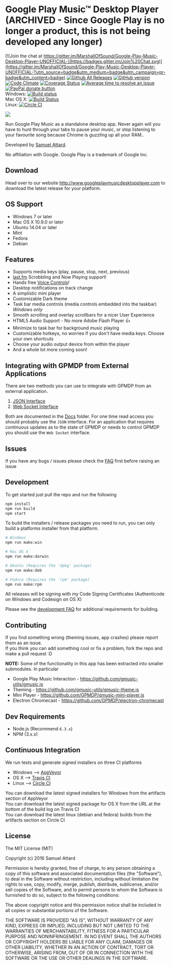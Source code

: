 Google Play Music™ Desktop Player  (ARCHIVED - Since Google Play is no longer a product, this is not being developed any longer)
=========================

[![Join the chat at https://gitter.im/MarshallOfSound/Google-Play-Music-Desktop-Player-UNOFFICIAL-](https://badges.gitter.im/Join%20Chat.svg)](https://gitter.im/MarshallOfSound/Google-Play-Music-Desktop-Player-UNOFFICIAL-?utm_source=badge&utm_medium=badge&utm_campaign=pr-badge&utm_content=badge)
[![Github All Releases](https://img.shields.io/github/downloads/MarshallOfSound/Google-Play-Music-Desktop-Player-UNOFFICIAL-/total.svg)](https://github.com/MarshallOfSound/Google-Play-Music-Desktop-Player-UNOFFICIAL-/releases)
 [![GitHub version](https://badge.fury.io/gh/MarshallOfSound%2FGoogle-Play-Music-Desktop-Player-UNOFFICIAL-.svg)](https://badge.fury.io/gh/MarshallOfSound%2FGoogle-Play-Music-Desktop-Player-UNOFFICIAL-)
 [![Code Climate](https://codeclimate.com/github/MarshallOfSound/Google-Play-Music-Desktop-Player-UNOFFICIAL-/badges/gpa.svg)](https://codeclimate.com/github/MarshallOfSound/Google-Play-Music-Desktop-Player-UNOFFICIAL-)
 [![Coverage Status](https://coveralls.io/repos/github/MarshallOfSound/Google-Play-Music-Desktop-Player-UNOFFICIAL-/badge.svg)](https://coveralls.io/github/MarshallOfSound/Google-Play-Music-Desktop-Player-UNOFFICIAL-)
 [![Average time to resolve an issue](http://isitmaintained.com/badge/resolution/MarshallOfSound/Google-Play-Music-Desktop-Player-UNOFFICIAL-.svg)](http://isitmaintained.com/project/MarshallOfSound/Google-Play-Music-Desktop-Player-UNOFFICIAL- "Average time to resolve an issue")
 <a href="https://www.paypal.com/cgi-bin/webscr?cmd=_s-xclick&hosted_button_id=23CZGASL6XMLJ" title="Help me out by donating to this project"><img src="https://img.shields.io/badge/paypal-donate-yellow.svg" alt="PayPal donate button" /></a>  
 Windows: [![Build status](https://ci.appveyor.com/api/projects/status/clg5vclqyltff7hg/branch/master?svg=true)](https://ci.appveyor.com/project/MarshallOfSound/google-play-music-desktop-player-unofficial/branch/master)  
 Mac OS X: [![Build Status](https://travis-ci.org/MarshallOfSound/Google-Play-Music-Desktop-Player-UNOFFICIAL-.svg?branch=master)](https://travis-ci.org/MarshallOfSound/Google-Play-Music-Desktop-Player-UNOFFICIAL-)  
 Linux: [![Circle CI](https://circleci.com/gh/MarshallOfSound/Google-Play-Music-Desktop-Player-UNOFFICIAL-/tree/master.svg?style=svg)](https://circleci.com/gh/MarshallOfSound/Google-Play-Music-Desktop-Player-UNOFFICIAL-/tree/master)

![](http://samuel.ninja/img/gpmdp_screen.gif)

Run Google Play Music as a standalone desktop app.  Never again will you have to hunt through your tabs to pause your music, or stop listening to your favourite song because Chrome is guzzling up all your RAM..

Developed by [Samuel Attard][1].

No affiliation with Google. Google Play is a trademark of Google Inc.

[1]: https://www.samuelattard.com

Download
---------
Head over to our website http://www.googleplaymusicdesktopplayer.com to download the latest release for your platform.

OS Support
------------

* Windows 7 or later
* Mac OS X 10.9.0 or later
* Ubuntu 14.04 or later
* Mint
* Fedora
* Debian

Features
--------

* Supports media keys (play, pause, stop, next, previous)
* [last.fm](https://www.last.fm) Scrobbling and Now Playing support!
* Hands free [Voice Controls](docs/VoiceControls.md)!
* Desktop notifications on track change
* A simplistic mini player
* Customizable Dark theme
* Task bar media controls (media controls embedded into the taskbar) *Windows only*
* Smooth scrolling and overlay scrollbars for a nicer User Experience
* HTML5 Audio Support - No more Adobe Flash Player :+1:
* Minimize to task bar for background music playing
* Customizable hotkeys, no worries if you don't have media keys.  Choose your own shortcuts
* Choose your audio output device from within the player
* And a whole lot more coming soon!

Integrating with GPMDP from External Applications
-------------------------------------------------
There are two methods you can use to integrate with GPMDP from an external application.  
1. [JSON Interface](docs/PlaybackAPI.md)  
2. [Web Socket Interface](docs/PlaybackAPI_WebSocket.md)  

Both are documented in the [Docs](docs) folder.  For one time read access you should
probably use the `JSON` interface.  For an application that requires continuous
updates as to the state of GPMDP or needs to control GPMDP you should use the
`Web Socket` interface.

Issues
-------
If you have any bugs / issues please check the
[FAQ](https://github.com/MarshallOfSound/Google-Play-Music-Desktop-Player-UNOFFICIAL-/wiki/FAQ)
first before raising an issue


Development
-----------

To get started just pull the repo and run the following

```bash
npm install
npm run build
npm start
```

To build the installers / release packages you need to run, you can only build a platforms installer from that platform.
```bash
# Windows
npm run make:win

# Mac OS X
npm run make:darwin

# Ubuntu (Requires the 'dpkg' package)
npm run make:deb

# Fedora (Requires the 'rpm' package)
npm run make:rpm
```

All releases will be signing with my Code Signing Certificates (Authenticode on Windows and Codesign on OS X)

Please see the [development FAQ](https://github.com/MarshallOfSound/Google-Play-Music-Desktop-Player-UNOFFICIAL-/wiki/Development-FAQ) for additional requirements for building.

Contributing
------------

If you find something wrong (theming issues, app crashes) please report them as an issue.  
If you think you can add something cool or fix a problem, fork the repo and make a pull request :D

**NOTE:** Some of the functionality in this app has been extracted into smaller submodules. In particular
* Google Play Music Interaction - https://github.com/gmusic-utils/gmusic.js
* Theming - https://github.com/gmusic-utils/gmusic-theme.js
* Mini Player - https://github.com/GPMDP/gmusic-mini-player.js
* Electron Chromecast - https://github.com/GPMDP/electron-chromecast

Dev Requirements
----------------
* Node.js (Recommend `6.3.x`)
* NPM (3.x.x)

Continuous Integration
------------------------

We run tests and generate signed installers on three CI platforms
* Windows --> [AppVeyor][2]
* OS X --> [Travis CI][3]
* Linux --> [Circle CI][4]

You can download the latest signed installers for Windows from the artifacts section of AppVeyor  
You can download the latest signed package for OS X from the URL at the bottom of the build log on Travis CI  
You can download the latest linux (debian and fedora) builds from the artifacts section on Circle CI

[2]: https://ci.appveyor.com/project/MarshallOfSound/google-play-music-desktop-player-unofficial
[3]: https://travis-ci.org/MarshallOfSound/Google-Play-Music-Desktop-Player-UNOFFICIAL-
[4]: https://circleci.com/gh/MarshallOfSound/Google-Play-Music-Desktop-Player-UNOFFICIAL-

License
-------

The MIT License (MIT)

Copyright (c) 2016 Samuel Attard

Permission is hereby granted, free of charge, to any person obtaining a copy of
this software and associated documentation files (the "Software"), to deal in
the Software without restriction, including without limitation the rights to
use, copy, modify, merge, publish, distribute, sublicense, and/or sell copies of
the Software, and to permit persons to whom the Software is furnished to do so,
subject to the following conditions:

The above copyright notice and this permission notice shall be included in all
copies or substantial portions of the Software.

THE SOFTWARE IS PROVIDED "AS IS", WITHOUT WARRANTY OF ANY KIND, EXPRESS OR
IMPLIED, INCLUDING BUT NOT LIMITED TO THE WARRANTIES OF MERCHANTABILITY, FITNESS
FOR A PARTICULAR PURPOSE AND NONINFRINGEMENT. IN NO EVENT SHALL THE AUTHORS OR
COPYRIGHT HOLDERS BE LIABLE FOR ANY CLAIM, DAMAGES OR OTHER LIABILITY, WHETHER
IN AN ACTION OF CONTRACT, TORT OR OTHERWISE, ARISING FROM, OUT OF OR IN
CONNECTION WITH THE SOFTWARE OR THE USE OR OTHER DEALINGS IN THE SOFTWARE.
